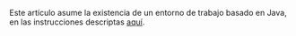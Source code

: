 Este artículo asume la existencia de un entorno de trabajo basado en Java, en las instrucciones descriptas [aquí](preparacion-de-un-entorno-de-trabajo-java.md).
